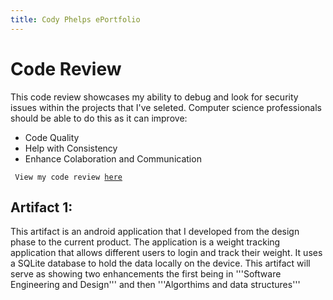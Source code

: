 ```yaml
---
title: Cody Phelps ePortfolio
---
```


# Code Review
This code review showcases my ability to debug and look for security issues within the projects that I've seleted. Computer science professionals should be able to do this as it can improve: 
- Code Quality
- Help with Consistency
- Enhance Colaboration and Communication

<code> View my code review <a href="">here</a></code>

## Artifact 1:
This artifact is an android application that I developed from the design phase to the current product. The application is a weight tracking application that allows different users to login and track their weight. It uses a SQLite database to hold the data locally on the device. This artifact will serve as showing two enhancements the first being in 
'''Software Engineering and Design'''  and then '''Algorthims and data structures'''
